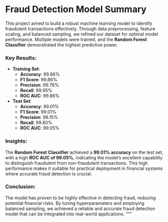 # Fraud Detection Model Summary

This project aimed to build a robust machine learning model to identify fraudulent transactions effectively. Through data preprocessing, feature scaling, and balanced sampling, we refined our dataset for optimal model performance. Multiple models were trained, and the **Random Forest Classifier** demonstrated the highest predictive power.

### Key Results:
- **Training Set**:
  - **Accuracy**: 99.86%
  - **F1 Score**: 99.86%
  - **Precision**: 99.76%
  - **Recall**: 99.95%
  - **ROC AUC**: 99.86%
- **Test Set**:
  - **Accuracy**: 99.01%
  - **F1 Score**: 99.01%
  - **Precision**: 98.15%
  - **Recall**: 99.80%
  - **ROC AUC**: 99.05%

### Insights:
The **Random Forest Classifier** achieved a **99.01% accuracy** on the test set, with a high **ROC AUC of 99.05%**, indicating the model’s excellent capability to distinguish fraudulent from non-fraudulent transactions. This high performance makes it suitable for practical deployment in financial systems where accurate fraud detection is crucial.

### Conclusion:
The model has proven to be highly effective in detecting fraud, reducing potential financial risks. By tuning hyperparameters and employing balanced sampling, we achieved a reliable and accurate fraud detection model that can be integrated into real-world applications.
"""

